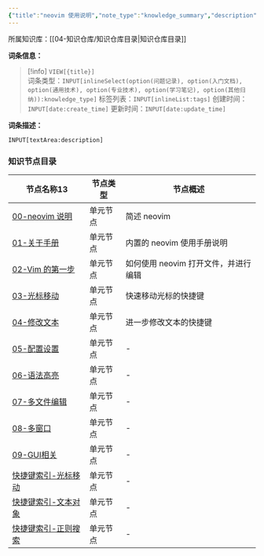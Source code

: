 ```yaml
---
{"title":"neovim 使用说明","note_type":"knowledge_summary","description":"记录 neovim 的使用方法","tags":["开发工具","neovim"],"create_time":"2024-08-12","update_time":"2025-02-19","dg-home":false,"dg-publish":true,"aliase":[],"knowledge_type":"通用技术","root":"知识仓库目录","permalink":"/04-知识仓库/归纳目录/03-通用技术/neovim 使用说明/","dgPassFrontmatter":true,"noteIcon":"","created":"2024-08-12","updated":"2025-02-19"}
---
```



所属知识库：[[04-知识仓库/知识仓库目录\|知识仓库目录]]

**词条信息：**

> [!info] `VIEW[{title}]`  
> 词条类型：`INPUT[inlineSelect(option(问题记录), option(入门文档), option(通用技术), option(专业技术), option(学习笔记), option(其他归纳)):knowledge_type]` 标签列表：`INPUT[inlineList:tags]` 创建时间：`INPUT[date:create_time]` 更新时间：`INPUT[date:update_time]`

**词条描述：**

`INPUT[textArea:description]`

### 知识节点目录

<div><table class="dataview table-view-table"><thead class="table-view-thead"><tr class="table-view-tr-header"><th class="table-view-th"><span data-tag-name="p" class="el-p">节点名称</span><span class="dataview small-text">13</span></th><th class="table-view-th"><span data-tag-name="p" class="el-p">节点类型</span></th><th class="table-view-th"><span data-tag-name="p" class="el-p">节点概述</span></th></tr></thead><tbody class="table-view-tbody"><tr><td><span data-tag-name="p" class="el-p"><a data-tooltip-position="top" aria-label="04-知识仓库/知识单元/03-通用技术/neovim 使用说明/00-neovim 说明.md" data-href="04-知识仓库/知识单元/03-通用技术/neovim 使用说明/00-neovim 说明.md" href="04-知识仓库/知识单元/03-通用技术/neovim 使用说明/00-neovim 说明.md" class="internal-link" target="_blank" rel="noopener nofollow">00-neovim 说明</a></span></td><td><span data-tag-name="p" class="el-p">单元节点</span></td><td><span data-tag-name="p" class="el-p">简述 neovim</span></td></tr><tr><td><span data-tag-name="p" class="el-p"><a data-tooltip-position="top" aria-label="04-知识仓库/知识单元/03-通用技术/neovim 使用说明/01-关于手册.md" data-href="04-知识仓库/知识单元/03-通用技术/neovim 使用说明/01-关于手册.md" href="04-知识仓库/知识单元/03-通用技术/neovim 使用说明/01-关于手册.md" class="internal-link" target="_blank" rel="noopener nofollow">01-关于手册</a></span></td><td><span data-tag-name="p" class="el-p">单元节点</span></td><td><span data-tag-name="p" class="el-p">内置的 neovim 使用手册说明</span></td></tr><tr><td><span data-tag-name="p" class="el-p"><a data-tooltip-position="top" aria-label="04-知识仓库/知识单元/03-通用技术/neovim 使用说明/02-Vim 的第一步.md" data-href="04-知识仓库/知识单元/03-通用技术/neovim 使用说明/02-Vim 的第一步.md" href="04-知识仓库/知识单元/03-通用技术/neovim 使用说明/02-Vim 的第一步.md" class="internal-link" target="_blank" rel="noopener nofollow">02-Vim 的第一步</a></span></td><td><span data-tag-name="p" class="el-p">单元节点</span></td><td><span data-tag-name="p" class="el-p">如何使用 neovim 打开文件，并进行编辑</span></td></tr><tr><td><span data-tag-name="p" class="el-p"><a data-tooltip-position="top" aria-label="04-知识仓库/知识单元/03-通用技术/neovim 使用说明/03-光标移动.md" data-href="04-知识仓库/知识单元/03-通用技术/neovim 使用说明/03-光标移动.md" href="04-知识仓库/知识单元/03-通用技术/neovim 使用说明/03-光标移动.md" class="internal-link" target="_blank" rel="noopener nofollow">03-光标移动</a></span></td><td><span data-tag-name="p" class="el-p">单元节点</span></td><td><span data-tag-name="p" class="el-p">快速移动光标的快捷键</span></td></tr><tr><td><span data-tag-name="p" class="el-p"><a data-tooltip-position="top" aria-label="04-知识仓库/知识单元/03-通用技术/neovim 使用说明/04-修改文本.md" data-href="04-知识仓库/知识单元/03-通用技术/neovim 使用说明/04-修改文本.md" href="04-知识仓库/知识单元/03-通用技术/neovim 使用说明/04-修改文本.md" class="internal-link" target="_blank" rel="noopener nofollow">04-修改文本</a></span></td><td><span data-tag-name="p" class="el-p">单元节点</span></td><td><span data-tag-name="p" class="el-p">进一步修改文本的快捷键</span></td></tr><tr><td><span data-tag-name="p" class="el-p"><a data-tooltip-position="top" aria-label="04-知识仓库/知识单元/03-通用技术/neovim 使用说明/05-配置设置.md" data-href="04-知识仓库/知识单元/03-通用技术/neovim 使用说明/05-配置设置.md" href="04-知识仓库/知识单元/03-通用技术/neovim 使用说明/05-配置设置.md" class="internal-link" target="_blank" rel="noopener nofollow">05-配置设置</a></span></td><td><span data-tag-name="p" class="el-p">单元节点</span></td><td><span data-tag-name="p" class="el-p">-</span></td></tr><tr><td><span data-tag-name="p" class="el-p"><a data-tooltip-position="top" aria-label="04-知识仓库/知识单元/03-通用技术/neovim 使用说明/06-语法高亮.md" data-href="04-知识仓库/知识单元/03-通用技术/neovim 使用说明/06-语法高亮.md" href="04-知识仓库/知识单元/03-通用技术/neovim 使用说明/06-语法高亮.md" class="internal-link" target="_blank" rel="noopener nofollow">06-语法高亮</a></span></td><td><span data-tag-name="p" class="el-p">单元节点</span></td><td><span data-tag-name="p" class="el-p">-</span></td></tr><tr><td><span data-tag-name="p" class="el-p"><a data-tooltip-position="top" aria-label="04-知识仓库/知识单元/03-通用技术/neovim 使用说明/07-多文件编辑.md" data-href="04-知识仓库/知识单元/03-通用技术/neovim 使用说明/07-多文件编辑.md" href="04-知识仓库/知识单元/03-通用技术/neovim 使用说明/07-多文件编辑.md" class="internal-link" target="_blank" rel="noopener nofollow">07-多文件编辑</a></span></td><td><span data-tag-name="p" class="el-p">单元节点</span></td><td><span data-tag-name="p" class="el-p">-</span></td></tr><tr><td><span data-tag-name="p" class="el-p"><a data-tooltip-position="top" aria-label="04-知识仓库/知识单元/03-通用技术/neovim 使用说明/08-多窗口.md" data-href="04-知识仓库/知识单元/03-通用技术/neovim 使用说明/08-多窗口.md" href="04-知识仓库/知识单元/03-通用技术/neovim 使用说明/08-多窗口.md" class="internal-link" target="_blank" rel="noopener nofollow">08-多窗口</a></span></td><td><span data-tag-name="p" class="el-p">单元节点</span></td><td><span data-tag-name="p" class="el-p">-</span></td></tr><tr><td><span data-tag-name="p" class="el-p"><a data-tooltip-position="top" aria-label="04-知识仓库/知识单元/03-通用技术/neovim 使用说明/09-GUI相关.md" data-href="04-知识仓库/知识单元/03-通用技术/neovim 使用说明/09-GUI相关.md" href="04-知识仓库/知识单元/03-通用技术/neovim 使用说明/09-GUI相关.md" class="internal-link" target="_blank" rel="noopener nofollow">09-GUI相关</a></span></td><td><span data-tag-name="p" class="el-p">单元节点</span></td><td><span data-tag-name="p" class="el-p">-</span></td></tr><tr><td><span data-tag-name="p" class="el-p"><a data-tooltip-position="top" aria-label="04-知识仓库/知识单元/03-通用技术/neovim 使用说明/快捷键索引-光标移动.md" data-href="04-知识仓库/知识单元/03-通用技术/neovim 使用说明/快捷键索引-光标移动.md" href="04-知识仓库/知识单元/03-通用技术/neovim 使用说明/快捷键索引-光标移动.md" class="internal-link" target="_blank" rel="noopener nofollow">快捷键索引-光标移动</a></span></td><td><span data-tag-name="p" class="el-p">单元节点</span></td><td><span data-tag-name="p" class="el-p">-</span></td></tr><tr><td><span data-tag-name="p" class="el-p"><a data-tooltip-position="top" aria-label="04-知识仓库/知识单元/03-通用技术/neovim 使用说明/快捷键索引-文本对象.md" data-href="04-知识仓库/知识单元/03-通用技术/neovim 使用说明/快捷键索引-文本对象.md" href="04-知识仓库/知识单元/03-通用技术/neovim 使用说明/快捷键索引-文本对象.md" class="internal-link" target="_blank" rel="noopener nofollow">快捷键索引-文本对象</a></span></td><td><span data-tag-name="p" class="el-p">单元节点</span></td><td><span data-tag-name="p" class="el-p">-</span></td></tr><tr><td><span data-tag-name="p" class="el-p"><a data-tooltip-position="top" aria-label="04-知识仓库/知识单元/03-通用技术/neovim 使用说明/快捷键索引-正则搜索.md" data-href="04-知识仓库/知识单元/03-通用技术/neovim 使用说明/快捷键索引-正则搜索.md" href="04-知识仓库/知识单元/03-通用技术/neovim 使用说明/快捷键索引-正则搜索.md" class="internal-link" target="_blank" rel="noopener nofollow">快捷键索引-正则搜索</a></span></td><td><span data-tag-name="p" class="el-p">单元节点</span></td><td><span data-tag-name="p" class="el-p">-</span></td></tr></tbody></table></div>
